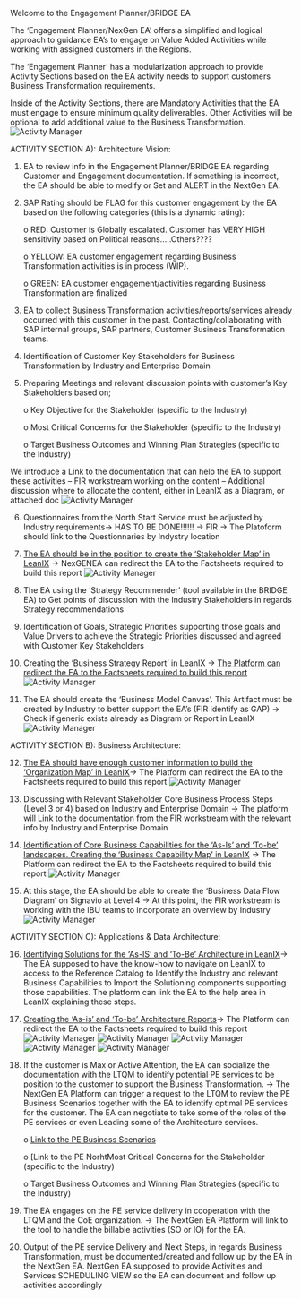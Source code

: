 Welcome to the Engagement Planner/BRIDGE EA 



The ‘Engagement Planner/NexGen EA’ offers a simplified and logical approach to guidance EA’s to engage on Value Added Activities while working with assigned customers in the Regions. 

The ‘Engagement Planner’ has a modularization approach to provide Activity Sections based on the EA activity needs to support customers Business Transformation requirements. 

Inside of the Activity Sections, there are Mandatory Activities that the EA must engage to ensure minimum quality deliverables. Other Activities will be optional to add additional value to the Business Transformation.
![Activity Manager](https://github.com/I304296/nextgenea/blob/main/images/TOGAF.png)


ACTIVITY SECTION A): Architecture Vision:
1.	EA to review info in the Engagement Planner/BRIDGE EA regarding Customer and Engagement documentation. If something is incorrect, the EA should be able to modify or Set and ALERT in the NextGen EA.


2.	SAP Rating should be FLAG for this customer engagement by the EA based on the following categories (this is a dynamic rating):

    o	RED: Customer is Globally escalated. Customer has VERY HIGH sensitivity based on Political reasons…..Others????

    o	YELLOW: EA customer engagement regarding Business Transformation activities is in process (WIP). 

    o	GREEN: EA customer engagement/activities regarding Business Transformation are finalized

   
3.	EA to collect Business Transformation activities/reports/services already occurred with this customer in the past. Contacting/collaborating with SAP internal groups, SAP partners, Customer Business Transformation teams.
   

4.	Identification of Customer Key Stakeholders for Business Transformation by Industry and Enterprise Domain

   
5.	Preparing Meetings and relevant discussion points with customer’s Key Stakeholders based on;
	
    o	Key Objective for the Stakeholder (specific to the Industry)

    o	Most Critical Concerns for the Stakeholder (specific to the Industry)

    o	Target Business Outcomes and Winning Plan Strategies (specific to the Industry)

We introduce a Link to the documentation that can help the EA to support these activities – FIR workstream working on the content – Additional discussion where to allocate the content, either in LeanIX as a Diagram, or attached doc
![Activity Manager](https://github.com/I304296/nextgenea/blob/main/images/FIR_1.png)


6.	Questionnaires from the North Start Service must be adjusted by Industry requirements-> HAS TO BE DONE!!!!!! -> FIR -> The Platoform should link to the Questionnaries by Indystry location


7.	[The EA should be in the position to create the ‘Stakeholder Map’ in LeanIX](https://demo-eu-1.leanix.net/SYMPHONY/dashboard/c7612e76-db4f-4d7d-b253-41040bdaeff9) -> NexGENEA can redirect the EA to the Factsheets required to build this report
![Activity Manager](https://github.com/I304296/nextgenea/blob/main/images/stakeholdermap.png)
  
  
8.	The EA using the ‘Strategy Recommender’ (tool available in the BRIDGE EA) to Get points of discussion with the Industry Stakeholders in regards Strategy recommendations

	
9.	Identification of Goals, Strategic Priorities supporting those goals and Value Drivers to achieve the Strategic Priorities discussed and agreed with Customer Key Stakeholders

   
10.	Creating the ‘Business Strategy Report’ in LeanIX -> [The Platform can redirect the EA to the Factsheets required to build this report](https://demo-eu-1.leanix.net/SYMPHONY/dashboard/c7612e76-db4f-4d7d-b253-41040bdaeff9)
![Activity Manager](https://github.com/I304296/nextgenea/blob/main/images/businessstrategyreport.png)

   
11.	The EA should create the ‘Business Model Canvas’. This Artifact must be created by Industry to better support the EA’s (FIR identify as GAP) -> Check if generic exists already as Diagram or Report in LeanIX
![Activity Manager](https://github.com/I304296/nextgenea/blob/main/images/modelcanvas.png)


ACTIVITY SECTION B): Business Architecture:

12.	[The EA should have enough customer information to build the ‘Organization Map’ in LeanIX](https://demo-eu-1.leanix.net/SYMPHONY/dashboard/c7612e76-db4f-4d7d-b253-41040bdaeff9)-> The Platform can redirect the EA to the Factsheets required to build this report
![Activity Manager](https://github.com/I304296/nextgenea/blob/main/images/organizationmap.png)


13.	Discussing with Relevant Stakeholder Core Business Process Steps (Level 3 or 4) based on Industry and Enterprise Domain -> The platform will Link to the documentation from the FIR workstream with the relevant info by Industry and Enterprise Domain

	
14.	[Identification of Core Business Capabilities for the ‘As-Is’ and ‘To-be’ landscapes. Creating the ‘Business Capability Map’ in LeanIX](https://demo-eu-1.leanix.net/SYMPHONY/dashboard/c7612e76-db4f-4d7d-b253-41040bdaeff9) -> The Platform can redirect the EA to the Factsheets required to build this report
![Activity Manager](https://github.com/I304296/nextgenea/blob/main/images/businesscapabilitymap.png)


15.	At this stage, the EA should be able to create the ‘Business Data Flow Diagram’ on Signavio at Level 4 -> At this point, the FIR workstream is working with the IBU teams to incorporate an overview by Industry
![Activity Manager](https://github.com/I304296/nextgenea/blob/main/images/signavio_1.png)


ACTIVITY SECTION C): Applications & Data Architecture:

16.   [Identifying Solutions for the ‘As-IS’ and ‘To-Be’ Architecture in LeanIX](https://demo-eu-1.leanix.net/SYMPHONY/dashboard/c7612e76-db4f-4d7d-b253-41040bdaeff9)-> The EA supposed to have the know-how to navigate on LeanIX to access to the Reference Catalog to Identify the Industry and relevant Business Capabilities to Import the Solutioning components supporting those capabilities. The platform can link the EA to the help area in LeanIX explaining these steps.

    
17.	[Creating the ‘As-is’ and ‘To-be’ Architecture Reports](https://demo-eu-1.leanix.net/SYMPHONY/dashboard/c7612e76-db4f-4d7d-b253-41040bdaeff9)-> The Platform can redirect the EA to the Factsheets required to build this report
![Activity Manager](https://github.com/I304296/nextgenea/blob/main/images/architecturereport_1.png)	
![Activity Manager](https://github.com/I304296/nextgenea/blob/main/images/architecturereport_2.png)
![Activity Manager](https://github.com/I304296/nextgenea/blob/main/images/architecturereport_3.png)	
![Activity Manager](https://github.com/I304296/nextgenea/blob/main/images/sunshine.png)
![Activity Manager](https://github.com/I304296/nextgenea/blob/main/images/targetarchitecture.png)   
   
18.	If the customer is Max or Active Attention, the EA can socialize the documentation with the LTQM to identify potential PE services to be position to the customer to support the Business Transformation. -> The NextGen EA Platform can trigger a request to the LTQM to review the PE Business Scenarios together with the EA to identify optimal PE services for the customer. The EA can negotiate to take some of the roles of the PE services or even Leading some of the Architecture services.
    	
    o	[Link to the PE Business Scenarios](https://servicescatalog.cvdp3eof-dbsservic1-p1-public.model-t.cc.commerce.ondemand.com/search/?q=%3Arelevance%3AserviceObject%3ABusiness+Scenario&text=)

    o	[Link to the PE NorhtMost Critical Concerns for the Stakeholder (specific to the Industry)

    o	Target Business Outcomes and Winning Plan Strategies (specific to the Industry)
			

    
21.	The EA engages on the PE service delivery in cooperation with the LTQM and the CoE organization. -> The NextGen EA Platform will link to the tool to handle the billable activities (SO or IO) for the EA.

    
22.	Output of the PE service Delivery and Next Steps, in regards Business Transformation, must be documented/created and follow up by the EA in the NextGen EA. NextGen EA supposed to provide Activities and Services SCHEDULING VIEW so the EA can document and follow up activities accordingly



